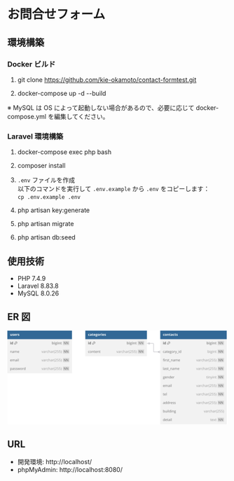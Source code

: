 # お問合せフォーム

## 環境構築

### Docker ビルド

1. git clone https://github.com/kie-okamoto/contact-formtest.git

2. docker-compose up -d --build

※ MySQL は OS によって起動しない場合があるので、必要に応じて docker-compose.yml を編集してください。

### Laravel 環境構築

1. docker-compose exec php bash
2. composer install
3. `.env` ファイルを作成  
   以下のコマンドを実行して `.env.example` から `.env` をコピーします：  
   `cp .env.example .env`

4. php artisan key:generate
5. php artisan migrate
6. php artisan db:seed

## 使用技術

- PHP 7.4.9
- Laravel 8.83.8
- MySQL 8.0.26

## ER 図

![ER図](images/er_diagram_updated2.png)

## URL

- 開発環境: http://localhost/
- phpMyAdmin: http://localhost:8080/
